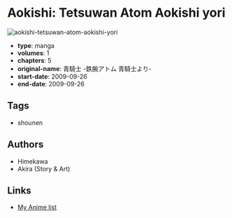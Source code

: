 # Aokishi: Tetsuwan Atom Aokishi yori

![aokishi-tetsuwan-atom-aokishi-yori](https://cdn.myanimelist.net/images/manga/2/181643.jpg)

-   **type**: manga
-   **volumes**: 1
-   **chapters**: 5
-   **original-name**: 青騎士 -鉄腕アトム 青騎士より-
-   **start-date**: 2009-09-26
-   **end-date**: 2009-09-26

## Tags

-   shounen

## Authors

-   Himekawa
-   Akira (Story & Art)

## Links

-   [My Anime list](https://myanimelist.net/manga/100039/Aokishi__Tetsuwan_Atom_Aokishi_yori)
